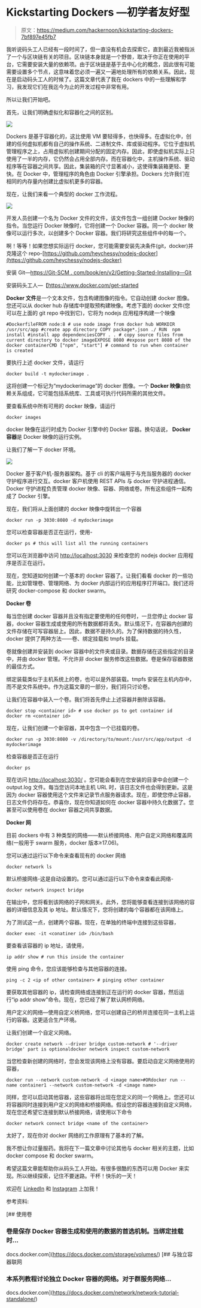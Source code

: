 # Kickstarting Dockers —初学者友好型

> 原文：<https://medium.com/hackernoon/kickstarting-dockers-7bf897e45fb7>

我听说码头工人已经有一段时间了，但一直没有机会去探索它，直到最近我被指派了一个与区块链有关的项目。区块链本身就是一个野兽，取决于你正在使用的平台，它需要安装大量的依赖项。由于区块链是基于去中心化的概念，因此很有可能需要设置多个节点，这意味着您必须一遍又一遍地处理所有的依赖关系。因此，现在是启动码头工人的时候了。这篇文章代表了我在 dockers 中的一些理解和学习，我发现它们在我迄今为止的开发过程中非常有用。

所以让我们开始吧。

首先，让我们明确虚拟化和容器化之间的区别。

![](img/ced226c5a3204511c10bee361b706ccf.png)

Dockers 是基于容器化的，这比使用 VM 要轻得多，也快得多。在虚拟化中，创建的任何虚拟机都有自己的操作系统、二进制文件、库或驱动程序。它位于虚拟机管理程序之上，占用虚拟机创建期间分配的固定内存。因此，即使虚拟机实际上只使用了一半的内存，它仍然会占用全部内存。而在容器化中，主机操作系统、驱动程序等在容器之间共享。因此，集装箱的尺寸显著减小，这使得集装箱更轻、更快。在 Docker 中，管理程序的角色由 Docker 引擎承担。Dockers 允许我们在相同的内存量内创建比虚拟机更多的容器。

现在，让我们来看一个典型的 docker 工作流程。

![](img/dd3b85f6d2b3364f3758a2523077bf30.png)

开发人员创建一个名为 Docker 文件的文件，该文件包含一组创建 Docker 映像的指令。当您运行 Docker 映像时，它将创建一个 Docker 容器。同一个 docker 映像可以运行多次，以创建多个 Docker 容器。我们将研究这些组件中的每一个。

啊！等等！如果您想实际运行 docker，您可能需要安装先决条件(git，docker)并克隆这个 repo-[https://github.com/heychessy/nodejs-docker](https://github.com/heychessy/nodejs-docker)

安装 Git—[https://Git-SCM . com/book/en/v2/Getting-Started-Installing—Git](https://git-scm.com/book/en/v2/Getting-Started-Installing-Git)

安装码头工人—【https://www.docker.com/get-started 

**Docker 文件**是一个文本文件，包含构建图像的指令。它自动创建 docker 图像。您还可以从 docker hub 存储库中提取预构建映像。考虑下面的 docker 文件(您可以在上面的 git repo 中找到它)，它将为 nodejs 应用程序构建一个映像

```
#DockerfileFROM node:8 # use node image from docker hub WORKDIR /usr/src/app #create app directory COPY package*.json ./ RUN  npm install #install app dependenciesCOPY . . # copy source files from current directory to docker imageEXPOSE 8080 #expose port 8080 of the docker containerCMD ["npm", "start"] # command to run when container is created
```

要执行上述 docker 文件，请运行

```
docker build -t mydockerimage . 
```

这将创建一个标记为“mydockerimage”的 docker 图像。一个 **Docker 映像**由依赖关系组成，它可能包括系统库、工具或可执行代码所需的其他文件。

要查看系统中所有可用的 docker 映像，请运行

```
docker images 
```

docker 映像在运行时成为 Docker 引擎中的 Docker 容器。换句话说， **Docker 容器**是 Docker 映像的运行实例。

让我们了解一下 docker 环境。

![](img/3b6d43b619d9dcc496f720274958141c.png)

Docker 基于客户机-服务器架构。基于 cli 的客户端用于与充当服务器的 docker 守护程序进行交互。docker 客户机使用 REST APIs 与 docker 守护进程通信。Docker 守护进程负责管理 docker 映像、容器、网络或卷。所有这些组件一起构成了 Docker 引擎。

现在，我们将从上面创建的 docker 映像中旋转出一个容器

```
docker run -p 3030:8080 -d mydockerimage
```

您可以检查容器是否正在运行，使用-

```
docker ps # this will list all the running containers
```

您可以在浏览器中访问 [http://localhost:3030](http://localhost:3030) 来检查您的 nodejs docker 应用程序是否正在运行。

现在，您知道如何创建一个基本的 docker 容器了。让我们看看 docker 的一些功能，比如管理卷、管理网络、为 docker 内部运行的应用程序打开端口。我们还将研究 docker-compose 和 docker swarm。

**Docker 卷**

每当您创建 docker 容器并且没有指定要使用的任何卷时，一旦您停止 docker 容器，docker 容器生成或使用的所有数据都将丢失。默认情况下，在容器内创建的文件存储在可写容器层上。因此，数据不是持久的。为了保持数据的持久性，docker 提供了两种方法——卷、绑定挂载和 tmpfs 挂载。

卷就像创建并安装到 docker 容器中的文件夹或目录。数据存储在这些指定的目录中，并由 docker 管理。不允许非 docker 服务修改这些数据。卷是保存容器数据的最佳方式。

绑定装载类似于主机系统上的卷，也可以是外部装载。tmpfs 安装在主机内存中，而不是文件系统中。作为这篇文章的一部分，我们将只讨论卷。

让我们在容器中装入一个卷。我们将首先停止上述容器并删除该容器。

```
docker stop <container id> # use docker ps to get container id
docker rm <container id>
```

现在，让我们创建一个新容器，其中包含一个已挂载的卷。

```
docker run -p 3030:8080 -v /directory/to/mount:/usr/src/app/output -d mydockerimage
```

检查容器是否正在运行

```
docker ps
```

现在访问 [http://localhost:3030/](http://localhost:3030/) 。您可能会看到在您安装的目录中会创建一个 output.log 文件。每当您访问本地主机 URL 时，该日志文件也会得到更新。这是因为 docker 容器使用这个文件来记录节点服务器请求。现在，即使您停止容器，日志文件仍将存在。恭喜你，现在你知道如何在 docker 容器中持久化数据了。您甚至可以使用卷在 docker 容器之间共享数据。

**Docker 网**

目前 dockers 中有 3 种类型的网络——默认桥接网络、用户自定义网络和覆盖网络(一般用于 swarm 服务，docker 版本≥17.06)。

您可以通过运行以下命令来查看现有的 docker 网络

```
docker network ls
```

默认桥接网络-这是自动设置的。您可以通过运行以下命令来查看此网络-

```
docker network inspect bridge
```

在输出中，您将看到该网络的子网和网关。此外，您将能够查看连接到该网络的容器的详细信息及其 ip 地址。默认情况下，您将创建的每个容器都在该网络上。

为了测试这一点，创建两个容器。现在，在单独的终端中连接到这些容器，

```
docker exec -it <conatiner id> /bin/bash
```

要查看该容器的 ip 地址，请使用，

```
ip addr show # run this inside the container
```

使用 ping 命令，您应该能够检查与其他容器的连接。

```
ping -c 2 <ip of other container> # pinging other container
```

要获取其他容器的 ip，请检查网络或连接到正在运行的 docker 容器，然后运行“ip addr show”命令。现在，您已经了解了默认网桥网络。

用户定义的网络—使用自定义桥网络，您可以创建自己的桥并连接在同一主机上运行的容器。这更适合生产环境。

让我们创建一个自定义网络。

```
docker create network --driver bridge custom-network # '--driver bridge' part is optionaldocker network inspect custom-network
```

当您检查新创建的网络时，您会发现该网络上没有容器。要启动自定义网络使用的容器，

```
docker run --network custom-network -d <image name>#ORdocker run --name container1 --network custom-network -d <image name>
```

同样，您可以启动其他容器，这些容器将出现在您定义的同一个网络上。您还可以将容器同时连接到用户定义的网络和桥接网络。假设您的容器连接到自定义网络，现在您还希望它连接到默认桥接网络，请使用以下命令

```
docker network connect bridge <name of the container>
```

太好了，现在你对 docker 网络的工作原理有了基本的了解。

我不想让你过量服药。我将在下一篇文章中讨论其他与 docker 相关的主题，比如 docker compose 和 docker swarm。

希望这篇文章能帮助你从码头工人开始。有很多很酷的东西可以用 Docker 来实现。所以继续探索，记住不要迷路。干杯！快乐的一天！

欢迎在 [LinkedIn](https://www.linkedin.com/in/pranjal-baweja/) 和 [Instagram](https://www.instagram.com/h3ypb/) 上加我！

参考资料:

[](https://docs.docker.com/storage/volumes/) [## 使用卷

### 卷是保存 Docker 容器生成和使用的数据的首选机制。当绑定挂载时…

docs.docker.com](https://docs.docker.com/storage/volumes/) [](https://docs.docker.com/network/network-tutorial-standalone/) [## 与独立容器联网

### 本系列教程讨论独立 Docker 容器的网络。对于群服务网络…

docs.docker.com](https://docs.docker.com/network/network-tutorial-standalone/)